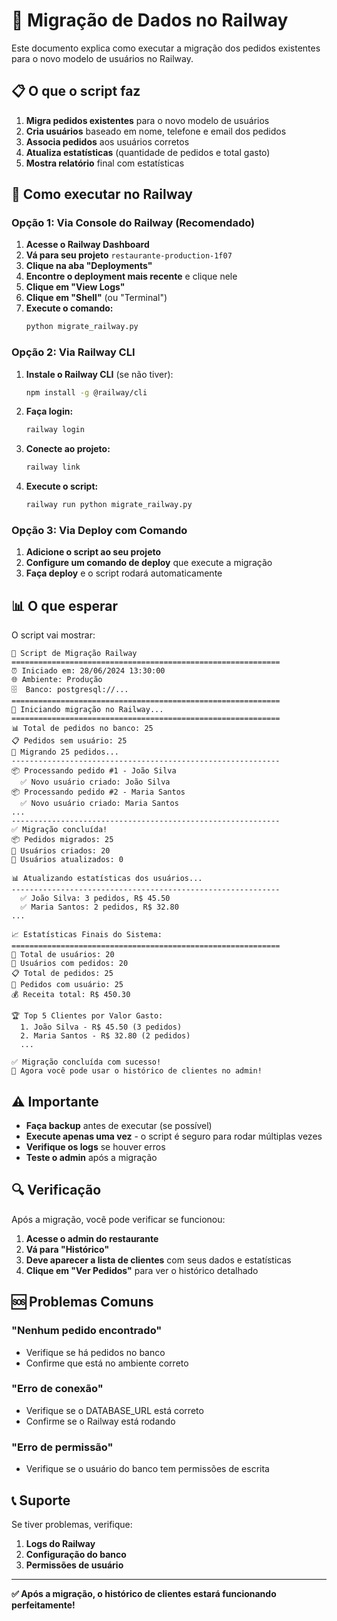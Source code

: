 # 🚀 Migração de Dados no Railway

Este documento explica como executar a migração dos pedidos existentes para o novo modelo de usuários no Railway.

## 📋 O que o script faz

1. **Migra pedidos existentes** para o novo modelo de usuários
2. **Cria usuários** baseado em nome, telefone e email dos pedidos
3. **Associa pedidos** aos usuários corretos
4. **Atualiza estatísticas** (quantidade de pedidos e total gasto)
5. **Mostra relatório** final com estatísticas

## 🔧 Como executar no Railway

### Opção 1: Via Console do Railway (Recomendado)

1. **Acesse o Railway Dashboard**
2. **Vá para seu projeto** `restaurante-production-1f07`
3. **Clique na aba "Deployments"**
4. **Encontre o deployment mais recente** e clique nele
5. **Clique em "View Logs"**
6. **Clique em "Shell"** (ou "Terminal")
7. **Execute o comando:**
   ```bash
   python migrate_railway.py
   ```

### Opção 2: Via Railway CLI

1. **Instale o Railway CLI** (se não tiver):

   ```bash
   npm install -g @railway/cli
   ```

2. **Faça login:**

   ```bash
   railway login
   ```

3. **Conecte ao projeto:**

   ```bash
   railway link
   ```

4. **Execute o script:**
   ```bash
   railway run python migrate_railway.py
   ```

### Opção 3: Via Deploy com Comando

1. **Adicione o script ao seu projeto**
2. **Configure um comando de deploy** que execute a migração
3. **Faça deploy** e o script rodará automaticamente

## 📊 O que esperar

O script vai mostrar:

```
🚀 Script de Migração Railway
============================================================
⏰ Iniciado em: 28/06/2024 13:30:00
🌐 Ambiente: Produção
🗄️  Banco: postgresql://...
============================================================
🚀 Iniciando migração no Railway...
============================================================
📊 Total de pedidos no banco: 25
📋 Pedidos sem usuário: 25
🔄 Migrando 25 pedidos...
------------------------------------------------------------
📦 Processando pedido #1 - João Silva
  ✅ Novo usuário criado: João Silva
📦 Processando pedido #2 - Maria Santos
  ✅ Novo usuário criado: Maria Santos
...
------------------------------------------------------------
✅ Migração concluída!
📦 Pedidos migrados: 25
👤 Usuários criados: 20
👤 Usuários atualizados: 0

📊 Atualizando estatísticas dos usuários...
------------------------------------------------------------
  ✅ João Silva: 3 pedidos, R$ 45.50
  ✅ Maria Santos: 2 pedidos, R$ 32.80
...

📈 Estatísticas Finais do Sistema:
============================================================
👥 Total de usuários: 20
🛒 Usuários com pedidos: 20
📋 Total de pedidos: 25
🔗 Pedidos com usuário: 25
💰 Receita total: R$ 450.30

🏆 Top 5 Clientes por Valor Gasto:
  1. João Silva - R$ 45.50 (3 pedidos)
  2. Maria Santos - R$ 32.80 (2 pedidos)
  ...

✅ Migração concluída com sucesso!
🎉 Agora você pode usar o histórico de clientes no admin!
```

## ⚠️ Importante

- **Faça backup** antes de executar (se possível)
- **Execute apenas uma vez** - o script é seguro para rodar múltiplas vezes
- **Verifique os logs** se houver erros
- **Teste o admin** após a migração

## 🔍 Verificação

Após a migração, você pode verificar se funcionou:

1. **Acesse o admin do restaurante**
2. **Vá para "Histórico"**
3. **Deve aparecer a lista de clientes** com seus dados e estatísticas
4. **Clique em "Ver Pedidos"** para ver o histórico detalhado

## 🆘 Problemas Comuns

### "Nenhum pedido encontrado"

- Verifique se há pedidos no banco
- Confirme que está no ambiente correto

### "Erro de conexão"

- Verifique se o DATABASE_URL está correto
- Confirme se o Railway está rodando

### "Erro de permissão"

- Verifique se o usuário do banco tem permissões de escrita

## 📞 Suporte

Se tiver problemas, verifique:

1. **Logs do Railway**
2. **Configuração do banco**
3. **Permissões de usuário**

---

**✅ Após a migração, o histórico de clientes estará funcionando perfeitamente!**
